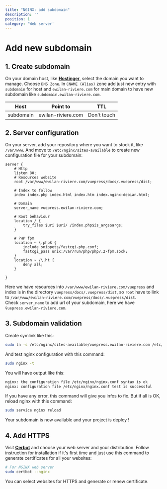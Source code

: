 ```yaml
---
title: "NGINX: add subdomain"
description: ''
position: 1
category: 'Web server'
---
```


# Add new subdomain

## 1. Create subdomain

On your domain host, like [**Hostinger**](https://www.hostinger.fr/), select the domain you want to manage. Choose `DNS Zone`. In `CNAME (Alias)` zone add just new entry with `subdomain` for host and `ewilan-riviere.com` for main domain to have new subdomain like `subdomain.ewilan-riviere.com`.

| Host      | Point to           | TTL         |
|-----------|--------------------|-------------|
| subdomain | ewilan-riviere.com | Don't touch |

## 2. Server configuration

On your server, add your repository where you want to stock it, like `/var/www`. And move to `/etc/nginx/sites-available` to create new configuration file for your subdomain:

```nginx
server {
    # Http
    listen 80;
    # Resources website
    root /var/www/ewilan-riviere.com/vuepress/docs/.vuepress/dist;

    # Index to follow
    index index.php index.html index.htm index.nginx-debian.html;

    # Domain
    server_name vuepress.ewilan-riviere.com;

    # Root behaviour
    location / {
        try_files $uri $uri/ /index.php$is_args$args;
    }

    # PHP fpm
    location ~ \.php$ {
        include snippets/fastcgi-php.conf;
        fastcgi_pass unix:/var/run/php/php7.2-fpm.sock;
    }
    location ~ /\.ht {
        deny all;
    }

}
```

Here we have resources into `/var/www/ewilan-riviere.com/vuepress` and index is in the directory `vuepress/docs/.vuepress/dist`, so `root` have to link to `/var/www/ewilan-riviere.com/vuepress/docs/.vuepress/dist`.  
Check `server_name` to add url of your subdomain, here we have `̀vuepress.ewilan-riviere.com`.

## 3. Subdomain validation

Create symlink like this:

```bash
sudo ln -s /etc/nginx/sites-available/vuepress.ewilan-riviere.com /etc/nginx/sites-enabled/
```

And test nginx configuration with this command:

```bash
sudo nginx -t
```

You will have output like this:

```bash
nginx: the configuration file /etc/nginx/nginx.conf syntax is ok
nginx: configuration file /etc/nginx/nginx.conf test is successful
```

If you have any error, this command will give you infos to fix. But if all is OK, reload nginx with this command:

```bash
sudo service nginx reload
```

Your subdomain is now available and your project is deploy !

## 4. Add HTTPS

Visit [**Cerbot**](https://certbot.eff.org/instructions) and choose your web server and your distribution. Follow instruction for installation if it's first time and just use this command to generate certificates for all your websites:

```bash
# For NGINX web server
sudo certbot --nginx
```

You can select websites for HTTPS and generate or renew certificate.
